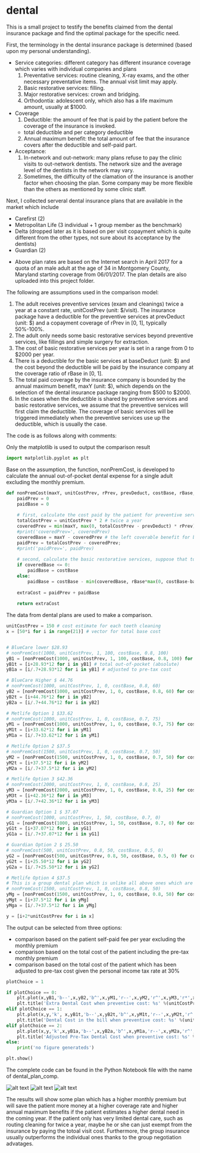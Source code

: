 # dental
This is a small project to testify the benefits claimed from the dental insurance package and find the optimal package for the specific need.

First, the terminology in the dental insurance package is determined (based upon my personal understanding). 
* Service categories: different category has different insurance coverage which varies with individual companies and plans
  1. Preventative services: routine cleaning, X-ray exams, and the other necessary preventative items. The annual visit limit may apply.
  2. Basic restorative services: filling.
  3. Major restorative services: crown and bridging.
  4. Orthodontia: adolescent only, which also has a life maximum amount, usually at \$1000.
* Coverage
  1. Deductible: the amount of fee that is paid by the patient before the coverage of the insurance is invoked.
    - total deductible and per category deductible
  2. Annual maximum benefit: the total amount of fee that the insurance covers after the deductible and self-paid part.
* Acceptance: 
  1. In-network and out-network: many plans refuse to pay the clinic visits to out-network dentists. The network size and the average level of the dentists in the network may vary.
  2. Sometimes, the difficulty of the clamation of the insurance is another factor when choosing the plan. Some company may be more flexible than the others as mentioned by some clinic staff.

Next, I collected serveral dental insurance plans that are available in the market which include
  * Carefirst (2)
  * Metropolitan Life (3 individual + 1 group member as the benchmark)
  * Delta (dropped later as it is based on per visit copayment which is quite different from the other types, not sure about its acceptance by the dentists) 
  * Guardian (2)
- Above plan rates are based on the Internet search in April 2017 for a quota of an male adult at the age of 34 in Montgomery County, Maryland starting coverage from 06/01/2017. The plan details are also uploaded into this project folder.

The following are assumptions used in the comparison model:
1) The adult receives preventive services (exam and cleanings) twice a year at a constant rate, unitCostPrev (unit: \$/visit). The insurance package have a deductible for the preventive services at prevDeduct (unit: \$) and a copayment coverage of rPrev in [0, 1], typically 50%-100%.
2) The adult only needs some basic restorative services beyond preventive services, like fillings and simple surgery for extraction.
3) The cost of basic restorative services per year is set in a range from 0 to \$2000 per year.
4) There is a deductible for the basic services at baseDeduct (unit: \$) and the cost beyond the deductible will be paid by the insurance company at the coverage ratio of rBase in [0, 1].
5) The total paid coverage by the insurance company is bounded by the annual maximum benefit, maxY (unit: \$), which depends on the selection of the dental insurance package ranging from $500 to $2000.
6) In the cases when the deductible is shared by preventive services and basic restorative services, we assume that the preventive services will first claim the deductible. The coverage of basic services will be triggered immediately  when the preventive services use up the deductible, which is usually the case.

The code is as follows along with comments:

Only the matplotlib is used to output the comparison result
```python
import matplotlib.pyplot as plt
```

Base on the assumption, the function, nonPremCost, is developed to calculate the annual out-of-pocket dental expense for a single adult excluding the monthly premium.
```python
def nonPremCost(maxY, unitCostPrev, rPrev, prevDeduct, costBase, rBase, baseDeduct):
    paidPrev = 0
    paidBase = 0
    
    # first, calculate the cost paid by the patient for preventive services
    totalCostPrev = unitCostPrev * 2 # twice a year
    coveredPrev = min(maxY, max(0, totalCostPrev - prevDeduct) * rPrev) # the part covered by the insurance
    #print('coveredPrev=', coveredPrev)
    coveredBase = maxY - coveredPrev # the left coverable benefit for basic restorative services
    paidPrev = totalCostPrev - coveredPrev;
    #print('paidPrev=', paidPrev)
    
    # second, calculate the basic restorative services, suppose that total cost is costBase
    if coveredBase <= 0:
        paidBase = costBase
    else:
        paidBase = costBase - min(coveredBase, rBase*max(0, costBase-baseDeduct))
        
    extraCost = paidPrev + paidBase
    
    return extraCost  
```

The data from dental plans are used to make a comparison.
```python
unitCostPrev = 150 # cost estimate for each teeth cleaning
x = [50*i for i in range(21)] # vector for total base cost


# BlueCare lower $28.93
# nonPremCost(1000, unitCostPrev, 1, 100, costBase, 0.8, 100)
yB1 = [nonPremCost(1000, unitCostPrev, 1, 100, costBase, 0.8, 100) for costBase in x]
yB1t = [i+28.93*12 for i in yB1] # total out-of-pocket (absolute)
yB1a = [i/.7+28.93*12 for i in yB1] # adjusted to pre-tax cost

# BlueCare Higher $ 44.76
# nonPremCost(1000, unitCostPrev, 1, 0, costBase, 0.8, 60)
yB2 = [nonPremCost(1000, unitCostPrev, 1, 0, costBase, 0.8, 60) for costBase in x]
yB2t = [i+44.76*12 for i in yB2]
yB2a = [i/.7+44.76*12 for i in yB2]

# Metlife Option 1 $33.62
# nonPremCost(1000, unitCostPrev, 1, 0, costBase, 0.7, 75)
yM1 = [nonPremCost(1000, unitCostPrev, 1, 0, costBase, 0.7, 75) for costBase in x]
yM1t = [i+33.62*12 for i in yM1]
yM1a = [i/.7+33.62*12 for i in yM1]

# Metlife Option 2 $37.5
# nonPremCost(1500, unitCostPrev, 1, 0, costBase, 0.7, 50)
yM2 = [nonPremCost(1500, unitCostPrev, 1, 0, costBase, 0.7, 50) for costBase in x]
yM2t = [i+37.5*12 for i in yM2]
yM2a = [i/.7+37.5*12 for i in yM2]

# Metlife Option 3 $42.36
# nonPremCost(2000, unitCostPrev, 1, 0, costBase, 0.8, 25)
yM3 = [nonPremCost(2000, unitCostPrev, 1, 0, costBase, 0.8, 25) for costBase in x]
yM3t = [i+42.36*12 for i in yM3]
yM3a = [i/.7+42.36*12 for i in yM3]

# Guardian Option 1 $ 37.07
# nonPremCost(1000, unitCostPrev, 1, 50, costBase, 0.7, 0)
yG1 = [nonPremCost(1000, unitCostPrev, 1, 50, costBase, 0.7, 0) for costBase in x]
yG1t = [i+37.07*12 for i in yG1]
yG1a = [i/.7+37.07*12 for i in yG1]

# Guardian Option 2 $ 25.50
# nonPremCost(500, unitCostPrev, 0.8, 50, costBase, 0.5, 0)
yG2 = [nonPremCost(500, unitCostPrev, 0.8, 50, costBase, 0.5, 0) for costBase in x]
yG2t = [i+25.50*12 for i in yG2]
yG2a = [i/.7+25.50*12 for i in yG2]

# Metlife Option 4 $37.5
# This is a group dental plan which is unlike all above ones which are sold for individual members.
# nonPremCost(1500, unitCostPrev, 1, 0, costBase, 0.8, 50)
yMg = [nonPremCost(1500, unitCostPrev, 1, 0, costBase, 0.8, 50) for costBase in x]
yMgt = [i+37.5*12 for i in yMg]
yMga = [i/.7+37.5*12 for i in yMg]

y = [i+2*unitCostPrev for i in x]
```

The output can be selected from three options:
* comparison based on the patient self-paid fee per year excluding the monthly premium
* comparison based on the total cost of the patient including the pre-tax monthly premium
* comparison based on the total cost of the patient which has been adjusted to pre-tax cost given the personal income tax rate at 30%
```python
plotChoice = 1

if plotChoice == 0:
    plt.plot(x,yB1,'b--',x,yB2,'b^',x,yM1,'r--',x,yM2,'r^',x,yM3,'r*',x,yG1,'g--', x,yG2,'g^', x, yMg, 'ro')
    plt.title('Extra Dental Cost when preventive cost: %s' %(unitCostPrev*2))
elif plotChoice == 1:
    plt.plot(x,y,'k', x,yB1t,'b--',x,yB2t,'b^',x,yM1t,'r--',x,yM2t,'r^',x,yM3t,'r*',x,yG1t,'g--', x,yG2t,'g^')
    plt.title('Dental Cost in the bill when preventive cost: %s' %(unitCostPrev*2))
elif plotChoice == 2:
    plt.plot(x,y,'k',x,yB1a,'b--',x,yB2a,'b^',x,yM1a,'r--',x,yM2a,'r^',x,yM3a,'r*',x,yG1a,'g--', x,yG2a,'g^', x, yMga, 'ro')
    plt.title('Adjusted Pre-Tax Dental Cost when preventive cost: %s' %(unitCostPrev*2))
else:
    print('no figure generateds')

plt.show()
```
The complete code can be found in the Python Notebook file with the name of dental_plan_comp.

![alt text](https://github.com/ykLIU1982/dental/blob/master/figure_1-0.png "Total cost as shown in Option 0")
![alt text](https://github.com/ykLIU1982/dental/blob/master/figure_1-1.png "Total cost as shown in Option 1")
![alt text](https://github.com/ykLIU1982/dental/blob/master/figure_1-2.png "Total cost as shown in Option 2")

The results will show some plan which has a higher monthly premium but will save the patient more money at a higher coverage rate and higher annual maximum benefits if the patient estimates a higher dental need in the coming year. If the patient only has very limited dental care, such as routing cleaning for twice a year, maybe he or she can just exempt from the insurance by paying the totoal visit cost. Furthermore, the group insurance usually outperforms the individual ones thanks to the group negotiation advatages. 

